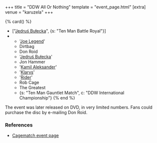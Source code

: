 +++
title = "DDW All Or Nothing"
template = "event_page.html"
[extra]
venue = "karuzela"
+++

{% card() %}
- ["[Jędruś Bułecka](@/w/jedrus-bulecka.md)", {s: "Ten Man Battle Royal"}]
- - '[Joe Legend](@/w/joe-legend.md)'
  - Dirtbag
  - Don Roid
  - '[Jędruś Bułecka](@/w/jedrus-bulecka.md)'
  - Jon Hammer
  - '[Kamil Aleksander](@/w/kamil-aleksander.md)'
  - '[Klarys](@/w/klarys.md)'
  - '[Rider](@/w/asmund.md)'
  - Rob Cage
  - The Greatest
  - {s: "Ten Man Gauntlet Match", c: "DDW International Championship"}
{% end %}

The event was later released on DVD, in very limited numbers. Fans could purchase the disc by e-mailing Don Roid.

### References

* [Cagematch event page](https://www.cagematch.net/?id=1&nr=62759)

